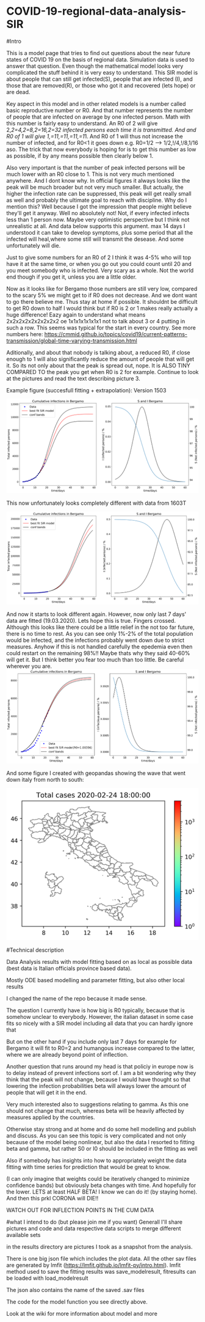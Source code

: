 # COVID-19-regional-data-analysis-SIR

#Intro

This is a model page that tries to find out questions about the near future states of COVID 19 on the basis of regional data.
Simulation data is used to answer that question. Even though the mathematical model looks very complicated the stuff behind it is very easy to understand. This SIR model is about people that can still get infected(S), people that are infected (I), and those that are removed(R), or those who got it and recovered (lets hope) or are dead.

Key aspect in this model and in other related models is a number called basic reproductive number or R0. And that number represents the number of people that are infected on average by one infected person. Math with this number is fairly easy to understand. An R0 of 2 will give 2,*2=4,*2=8,*2=16,*2=32 infected persons each time it is transmitted. And and R0 of 1 will give 1,=1*1,=1*1,=1*1,=1*1. And R0 of 1 will thus not increase the number of infected, and for R0<1 it goes down e.g. R0=1/2 --> 1/2,!/4,!/8,1/16  aso. The trick that now everybody is hoping for is to get this number as low as possible, if by any means possible then clearly below 1. 

Also very important is that the number of peak infected persons will be much lower with an R0 close to 1. This is not very much mentioned anywhere. And I dont know why. In official figures it always looks like the peak will be much broader but not very much smaller. But actually, the higher the infection rate can be suppressed, this peak will get really small as well and probably the ultimate goal to reach with discipline. Why do I mention this? Well because I got the impression that people might believe they'll get it anyway. Well no absolutely not! Not, if every infected infects less than 1 person now. Maybe very optimistic perspective but I think not unrealistic at all. And data below supports this argument. max 14 days I understood it can take to develop symptoms, plus some period that all the infected will heal,where some still will transmit the desease. And some unfortunately will die.

Just to give some numbers for an R0 of 2 I think it was 4-5% who will top have it at the same time, or when you go out you could count until 20 and  you meet somebody who is infected. Very scary as a whole. Not the world end though if you get it, unless you are a little older.

Now as it looks like for Bergamo those numbers are still very low, compared to the scary 5% we might get to if R0 does not decrease. And we dont want to go there believe me. Thus stay at home if possible. It shouldnt be difficult to get R0 down to half I would think but if R0 is 2 or 1 makes really actually a huge difference! Eazy again to understand what means 2x2x2x2x2x2x2x2x2 oe 1x1x1x1x1x1x1 not to talk about 3 or 4 putting in such a row. This seems was typical for the start in every country. See more numbers here: https://cmmid.github.io/topics/covid19/current-patterns-transmission/global-time-varying-transmission.html

Aditionally, and about that nobody is talking about, a reduced R0, if close enough to 1 will also significantly reduce the amount of people that will get it. So its not only about that the peak is spread out, nope. It is ALSO TINY COMPARED TO the peak you get when R0 is 2 for example. Continue to look at the pictures and read the text describing picture 3.

Example figure (succesfull fitting + extrapolation): Version 1503

![Bergamo fitting results_1503](SIR_fitresults/15032020/Italy_SIR_fit_000_Bergamo.png)


This now unfortunately looks completely different with data from 1603T

![Bergamo fitting results_1603](SIR_fitresults/16032020/Italy_SIR_fit_000_Bergamo.png)

And now it starts to look different again. However, now only last 7 days' data are fitted (19.03.2020). Lets hope this is true.
Fingers crossed. Although this looks like there could be a little relief in the not too far future, there is no time to rest.
As you can see only 1%-2% of the total population would  be infected, and the infections probably went down due to strict measures. Anyhow if this is not handled carefully the epedemia even then could restart on the remaining 98%!! Maybe thats why they said 40-60% will get it. But I think better you fear too much than too little. Be careful wherever you are.
![Bergamo fitting results_1903](SIR_fitresults/19032020/Italy_SIR_fit_000_Bergamo.png)



And some figure I created with geopandas showing the wave that went down italy from north to south:

![Italy animated map until 150320](Italy_animated_map.gif)


#Technical description


Data Analysis results with model fitting based on as local as possible data (best data is Italian officials province based data).

Mostly ODE based modelling and parameter fitting, but also other local results







I changed the name of the repo because it made sense.

The question I currently have is how big is R0 typically, because that is somehow unclear to everybody.
However, the italian dataset in some case fits so nicely with a SIR model including all data that you can hardly ignore that

But on the other hand if you include only last 7 days for example for Bergamo it will fit to R0=2 and humangous increase compared to the latter, where we are already beyond point of inflection.

Another question that runs around my head is that policiy in europe now is to delay instead of prevent infections sort of. I am a bit wondering why they think that the peak will not change, because I would have thought so that lowering the infection probabilities beta will always lower the amount of people that will get it in the end.



Very much interested also to suggestions relating to gamma. As this one should not change that much, whereas beta will be heavily affected by measures applied by the countries. 

Otherwise stay strong and at home and do some hell modelling  and publish and discuss.
As you can see this topic is very complicated and not only because of the model being nonlinear, but also the data
I resorted to fitting beta and gamma, but rather S0 or I0 should be included in the fitting as well

Also if somebody has insights into how to appropriately weight the data fitting with time series for prediction that would be great to know.

(I can only imagine that weights could be iteratively changed to minimize confidence bands) but obviously beta changes with time. And hopefully for the lower. LETS at least HALF BETA! I know we can do it! (by staying home). And then this prkl CORONA will DIE!! 

WATCH OUT FOR INFLECTION POINTS IN THE CUM DATA




#what I intend to do (but please join me if you want)
Generall I'll share pictures and code and data respective data scripts to merge different available sets

in the results directory are pictures I took as a snapshot from the analysis.

There is one big json file which includes the plot data.
All the other sav files are generated by lmfit (https://lmfit.github.io/lmfit-py/intro.html).
lmfit method used to save the fitting results was save_modelresult, fitresults can be loaded with load_modelresult

The json also contains the name of the saved .sav files

The code for the model function you see directly above.


Look at the wiki for more information about model and more



